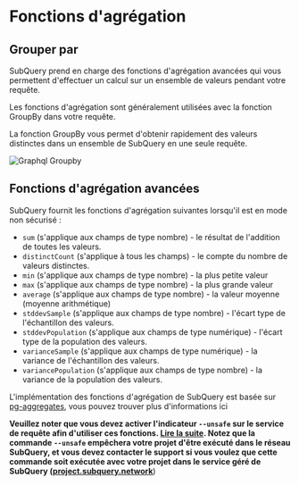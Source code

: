 # Fonctions d'agrégation

## Grouper par

SubQuery prend en charge des fonctions d'agrégation avancées qui vous permettent d'effectuer un calcul sur un ensemble de valeurs pendant votre requête.

Les fonctions d'agrégation sont généralement utilisées avec la fonction GroupBy dans votre requête.

La fonction GroupBy vous permet d'obtenir rapidement des valeurs distinctes dans un ensemble de SubQuery en une seule requête.

![Graphql Groupby](/assets/img/graphql_aggregation.png)

## Fonctions d'agrégation avancées

SubQuery fournit les fonctions d'agrégation suivantes lorsqu'il est en mode non sécurisé :

- `sum` (s'applique aux champs de type nombre) - le résultat de l'addition de toutes les valeurs.
- `distinctCount` (s'applique à tous les champs) - le compte du nombre de valeurs distinctes.
- `min` (s'applique aux champs de type nombre) - la plus petite valeur
- `max` (s'applique aux champs de type nombre) - la plus grande valeur
- `average` (s'applique aux champs de type nombre) - la valeur moyenne (moyenne arithmétique)
- `stddevSample` (s'applique aux champs de type nombre) - l'écart type de l'échantillon des valeurs.
- `stddevPopulation` (s'applique aux champs de type numérique) - l'écart type de la population des valeurs.
- `varianceSample` (s'applique aux champs de type numérique) - la variance de l'échantillon des valeurs.
- `variancePopulation` (s'applique aux champs de type nombre) - la variance de la population des valeurs.

L'implémentation des fonctions d'agrégation de SubQuery est basée sur [pg-aggregates](https://github.com/graphile/pg-aggregates), vous pouvez trouver plus d'informations ici

**Veuillez noter que vous devez activer l'indicateur `--unsafe` sur le service de requête afin d'utiliser ces fonctions. [Lire la suite](./references.md#unsafe-2). Notez que la commande `--unsafe` empêchera votre projet d'être exécuté dans le réseau SubQuery, et vous devez contacter le support si vous voulez que cette commande soit exécutée avec votre projet dans le service géré de SubQuery ([project.subquery.network](https://project.subquery.network)**)</strong>
